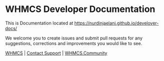 # WHMCS Developer Documentation

This is Documentation located at https://nurdinjaelani.github.io/develover-docs/

We welcome you to create issues and submit pull requests for any suggestions, corrections and improvements you would like to see.

[WHMCS](http://www.whmcs.com/) | [Contact Support](https://www.whmcs.com/support/) | [WHMCS.Community](https://whmcs.community/)
